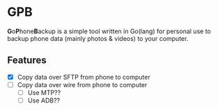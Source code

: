 # GPB
**G**o**P**hone**B**ackup is a simple tool written in Go(lang) for personal use to backup phone data (mainly photos & videos) to your computer.

## Features
- [x] Copy data over SFTP from phone to computer
- [ ] Copy data over wire from phone to computer
  - [ ] Use MTP??
  - [ ] Use ADB??